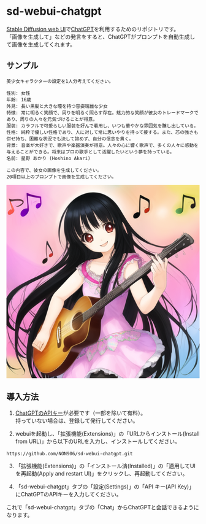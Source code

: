 # sd-webui-chatgpt

[Stable Diffusion web UI](https://github.com/AUTOMATIC1111/stable-diffusion-webui)で[ChatGPT](https://openai.com/blog/chatgpt)を利用するためのリポジトリです。  
「画像を生成して」などの発言をすると、ChatGPTがプロンプトを自動生成して画像を生成してくれます。

## サンプル

```
美少女キャラクターの設定を1人分考えてください。
```

```
性別: 女性
年齢: 16歳
外見: 長い黒髪と大きな瞳を持つ容姿端麗な少女
特徴: 常に明るく笑顔で、周りを明るく照らす存在。魅力的な笑顔が彼女のトレードマークであり、周りの人々を元気づけることが得意。
服装: カラフルで可愛らしい服装を好んで着用し、いつも華やかな雰囲気を醸し出している。
性格: 純粋で優しい性格であり、人に対して常に思いやりを持って接する。また、芯の強さも併せ持ち、困難な状況でも決して諦めず、自分の信念を貫く。
背景: 音楽が大好きで、歌声や楽器演奏が得意。人々の心に響く歌声で、多くの人々に感動を与えることができる。将来はプロの歌手として活躍したいという夢を持っている。
名前: 星野 あかり (Hoshino Akari)
```

```
この内容で、彼女の画像を生成してください。
20項目以上のプロンプトで画像を生成してください。
```

![](docs/example_ja.png)

## 導入方法

1. [ChatGPTのAPIキー](https://platform.openai.com/account/api-keys)が必要です（一部を除いて有料）。  
持っていない場合は、登録して発行してください。

2. webuiを起動し、「拡張機能(Extensions)」の「URLからインストール(Install from URL)」から以下のURLを入力し、インストールしてください。
```
https://github.com/NON906/sd-webui-chatgpt.git
```

3. 「拡張機能(Extensions)」の「インストール済(Installed)」の「適用してUIを再起動(Apply and restart UI)」をクリックし、再起動してください。

4. 「sd-webui-chatgpt」タブの「設定(Settings)」の「API キー(API Key)」にChatGPTのAPIキーを入力してください。

これで「sd-webui-chatgpt」タブの「Chat」からChatGPTと会話できるようになります。